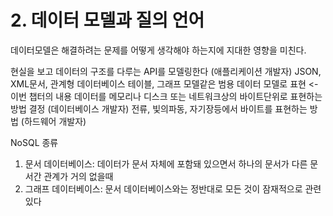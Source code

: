 # 2. 데이터 모델과 질의 언어

데이터모델은 해결하려는 문제를 어떻게 생각해야 하는지에 지대한 영향을 미친다.

현실을 보고 데이터의 구조를 다루는 API를 모델링한다 (애플리케이션 개발자)
JSON, XML문서, 관계형 데이터베이스 테이블, 그래프 모델같은 범용 데이터 모델로 표현 <- 이번 챕터의 내용
데이터를 메모리나 디스크 또는 네트워크상의 바이트단위로 표현하는 방법 결정 (데이터베이스 개발자)
전류, 빛의파동, 자기장등에서 바이트를 표현하는 방법 (하드웨어 개발자)

NoSQL 종류
1. 문서 데이터베이스: 데이터가 문서 자체에 포함돼 있으면서 하나의 문서가 다른 문서간 관계가 거의 없을때
2. 그래프 데이터베이스: 문서 데이터베이스와는 정반대로 모든 것이 잠재적으로 관련 있다

